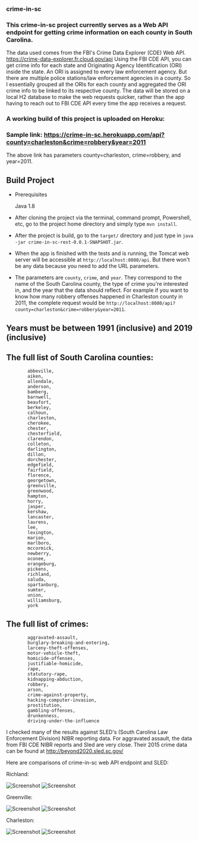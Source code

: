 ### crime-in-sc

### This crime-in-sc project currently serves as a Web API endpoint for getting crime information on each county in South Carolina.
The data used comes from the FBI's Crime Data Explorer (CDE) Web API. https://crime-data-explorer.fr.cloud.gov/api
Using the FBI CDE API, you can get crime info for each state and Originating Agency Identification (ORI) inside the state. An ORI is assigned to 
every law enforcement agency. But there are multiple police stations/law enforcement agencies in a county. So I essentially grouped all the ORIs for each county and aggregated
the ORI crime info to be linked to its respective county. The data will be stored on a local H2 database to make the web requests quicker, rather than the app having to reach out to FBI CDE API every time the app receives a request. 

### A working build of this project is uploaded on Heroku:

### Sample link: https://crime-in-sc.herokuapp.com/api?county=charleston&crime=robbery&year=2011

The above link has parameters county=charleston, crime=robbery, and year=2011. 


## Build Project

* Prerequisites 

    Java 1.8

* After cloning the project via the terminal, command prompt, Powershell, etc, go to the project home directory and simply type ```mvn install```. 

* After the project is build, go to the ```target/``` directory and just type in ```java -jar crime-in-sc-rest-0.0.1-SNAPSHOT.jar```. 

* When the app is finished with the tests and is running, the Tomcat web server will be accessible at ```http://localhost:8080/api```. But there won't be any data 
 because you need to add the URL parameters. 
 
 * The parameters are ```county```, ```crime```, and ```year```. They correspond to the name of the South Carolina county, the type of crime you're interested in, and the year that the 
   data should reflect. For example if you want to know how many robbery offenses happened in Charleston county in 2011, the complete request would be 
   ```http://localhost:8080/api?county=charleston&crime=robbery&year=2011```.
   
   
   
 ## Years must be between 1991 (inclusive) and 2019 (inclusive)
   
 ## The full list of South Carolina counties: 
            abbeville,
            aiken,
            allendale,
            anderson,
            bamberg,
            barnwell,
            beaufort,
            berkeley,
            calhoun,
            charleston,
            cherokee,
            chester,
            chesterfield,
            clarendon,
            colleton,
            darlington,
            dillon,
            dorchester,
            edgefield,
            fairfield,
            florence,
            georgetown,
            greenville,
            greenwood,
            hampton,
            horry,
            jasper,
            kershaw,
            lancaster,
            laurens,
            lee,
            lexington,
            marion,
            marlboro,
            mccormick,
            newberry,
            oconee,
            orangeburg,
            pickens,
            richland,
            saluda,
            spartanburg,
            sumter,
            union,
            williamsburg,
            york
            
            
 ## The full list of crimes: 

            aggravated-assault,
            burglary-breaking-and-entering,
            larceny-theft-offenses,
            motor-vehicle-theft,
            homicide-offenses,
            justifiable-homicide,
            rape,
            statutory-rape,
            kidnapping-abduction,
            robbery,
            arson,
            crime-against-property,
            hacking-computer-invasion,
            prostitution,
            gambling-offenses,
            drunkenness,
            driving-under-the-influence
            
 I checked many of the results against SLED's (South Carolina Law Enforcement Division) NIBR reporting data. For aggravated assault, the data from FBI CDE NIBR reports and Sled are very close. Their 2015 crime data can be found at http://beyond2020.sled.sc.gov/

Here are comparisons of crime-in-sc web API endpoint and SLED: 

Richland:

![Screenshot](/images/richland_sled_data.PNG)
![Screenshot](/images/richland.PNG)

Greenville:

![Screenshot](/images/greenville_sled_data.PNG)
![Screenshot](/images/greenville.PNG)

Charleston:

![Screenshot](/images/charleston_sled_data.PNG)
![Screenshot](/images/charleston.PNG)



